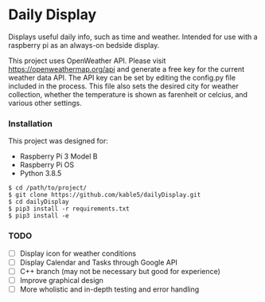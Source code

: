 # Daily Display
Displays useful daily info, such as time and weather. Intended for use with a raspberry pi as an always-on bedside display.

This project uses OpenWeather API. Please visit https://openweathermap.org/api and generate a free key for the current weather data API. The API key can be set by editing the config.py file included in the process. This file also sets the desired city for weather collection, whether the temperature is shown as farenheit or celcius, and various other settings.

### Installation
This project was designed for:
* Raspberry Pi 3 Model B
* Raspberry Pi OS
* Python 3.8.5

```
$ cd /path/to/project/
$ git clone https://github.com/kable5/dailyDisplay.git
$ cd dailyDisplay
$ pip3 install -r requirements.txt
$ pip3 install -e
```

### TODO
- [ ] Display icon for weather conditions
- [ ] Display Calendar and Tasks through Google API
- [ ] C++ branch (may not be necessary but good for experience)
- [ ] Improve graphical design
- [ ] More wholistic and in-depth testing and error handling
